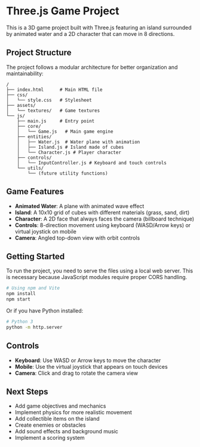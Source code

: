 # Three.js Game Project

This is a 3D game project built with Three.js featuring an island surrounded by animated water and a 2D character that can move in 8 directions.

## Project Structure

The project follows a modular architecture for better organization and maintainability:

```
/
├── index.html      # Main HTML file
├── css/
│   └── style.css   # Stylesheet
├── assets/
│   └── textures/   # Game textures
└── js/
    ├── main.js     # Entry point
    ├── core/
    │   └── Game.js   # Main game engine
    ├── entities/
    │   ├── Water.js  # Water plane with animation
    │   ├── Island.js # Island made of cubes
    │   └── Character.js # Player character
    ├── controls/
    │   └── InputController.js # Keyboard and touch controls
    └── utils/
        └── (future utility functions)
```

## Game Features

- **Animated Water**: A plane with animated wave effect
- **Island**: A 10x10 grid of cubes with different materials (grass, sand, dirt)
- **Character**: A 2D face that always faces the camera (billboard technique)
- **Controls**: 8-direction movement using keyboard (WASD/Arrow keys) or virtual joystick on mobile
- **Camera**: Angled top-down view with orbit controls

## Getting Started

To run the project, you need to serve the files using a local web server. This is necessary because JavaScript modules require proper CORS handling.

```bash
# Using npm and Vite
npm install
npm start
```

Or if you have Python installed:

```bash
# Python 3
python -m http.server
```

## Controls

- **Keyboard**: Use WASD or Arrow keys to move the character
- **Mobile**: Use the virtual joystick that appears on touch devices
- **Camera**: Click and drag to rotate the camera view

## Next Steps

- Add game objectives and mechanics
- Implement physics for more realistic movement
- Add collectible items on the island
- Create enemies or obstacles
- Add sound effects and background music
- Implement a scoring system
